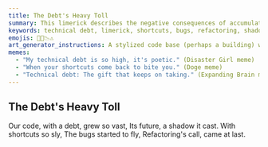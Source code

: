 ```yaml
---
title: The Debt's Heavy Toll
summary: This limerick describes the negative consequences of accumulating technical debt, where shortcuts lead to bugs and a shadowed future, ultimately necessitating refactoring.
keywords: technical debt, limerick, shortcuts, bugs, refactoring, shadow, future, code, consequences
emojis: 💸🐛📉⚠️
art_generator_instructions: A stylized code base (perhaps a building) with cracks and crumbling sections, weighed down by heavy chains labeled "technical debt." Small, mischievous bugs are flying out of the cracks. In the distance, a glowing "refactoring" tool is approaching, ready to mend the damage. The overall feeling should be one of warning, the burden of poor choices, and the eventual need for corrective action.
memes:
  - "My technical debt is so high, it's poetic." (Disaster Girl meme)
  - "When your shortcuts come back to bite you." (Doge meme)
  - "Technical debt: The gift that keeps on taking." (Expanding Brain meme)
---
```

## The Debt's Heavy Toll

Our code, with a debt, grew so vast,
Its future, a shadow it cast.
With shortcuts so sly,
The bugs started to fly,
Refactoring's call, came at last.